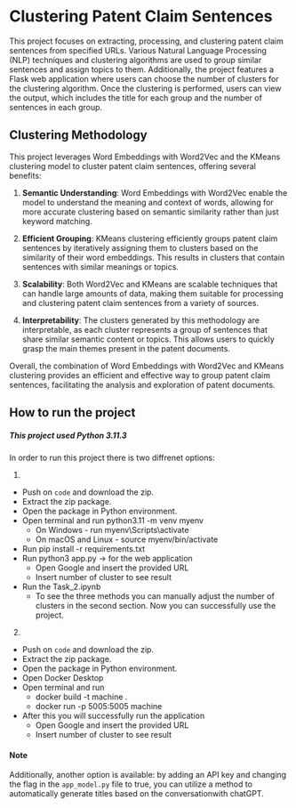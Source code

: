 
# Clustering Patent Claim Sentences
This project focuses on extracting, processing, and clustering patent claim sentences from specified URLs. Various Natural Language Processing (NLP) techniques and clustering algorithms are used to group similar sentences and assign topics to them. Additionally, the project features a Flask web application where users can choose the number of clusters for the clustering algorithm. Once the clustering is performed, users can view the output, which includes the title for each group and the number of sentences in each group.

## Clustering Methodology

This project leverages Word Embeddings with Word2Vec and the KMeans clustering model to cluster patent claim sentences, offering several benefits:

1. **Semantic Understanding**: Word Embeddings with Word2Vec enable the model to understand the meaning and context of words, allowing for more accurate clustering based on semantic similarity rather than just keyword matching.

2. **Efficient Grouping**: KMeans clustering efficiently groups patent claim sentences by iteratively assigning them to clusters based on the similarity of their word embeddings. This results in clusters that contain sentences with similar meanings or topics.

3. **Scalability**: Both Word2Vec and KMeans are scalable techniques that can handle large amounts of data, making them suitable for processing and clustering patent claim sentences from a variety of sources.

4. **Interpretability**: The clusters generated by this methodology are interpretable, as each cluster represents a group of sentences that share similar semantic content or topics. This allows users to quickly grasp the main themes present in the patent documents.

Overall, the combination of Word Embeddings with Word2Vec and KMeans clustering provides an efficient and effective way to group patent claim sentences, facilitating the analysis and exploration of patent documents.


## How to run the project
##### This project used Python 3.11.3
In order to run this project there is two diffrenet options:

1. 
  - Push on `code` and download the zip.
  - Extract the zip package.
  - Open the package in Python environment.
  - Open terminal and run python3.11 -m venv myenv
    - On Windows - run myenv\Scripts\activate
    - On macOS and Linux - source myenv/bin/activate
  - Run pip install -r requirements.txt
  - Run python3 app.py -> for the web application
    - Open Google and insert the provided URL
    - Insert number of cluster to see result 
  - Run the Task_2.ipynb
    - To see the three methods you can manually adjust the number of clusters in the second section.
Now you can successfully use the project.

2.
  - Push on `code` and download the zip.
  - Extract the zip package.
  - Open the package in Python environment.
  - Open Docker Desktop
  - Open terminal and run 
    - docker build -t machine .
    - docker run -p 5005:5005 machine 
  - After this you will successfully run the application
    - Open Google and insert the provided URL 
    - Insert number of cluster to see result
  
#### Note
Additionally, another option is available: by adding an API key and changing the flag in the `app_model.py` file to true, you can utilize a method to automatically generate titles based on the conversationwith chatGPT.

